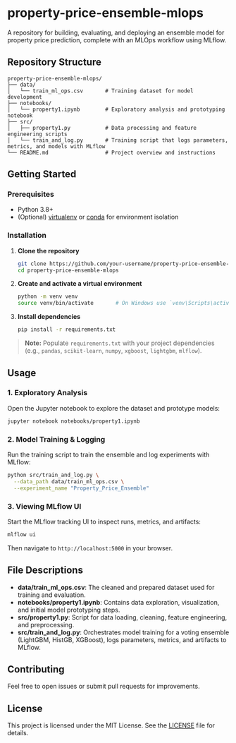 # property-price-ensemble-mlops

A repository for building, evaluating, and deploying an ensemble model for property price prediction, complete with an MLOps workflow using MLflow.

## Repository Structure

```
property-price-ensemble-mlops/
├── data/
│   └── train_ml_ops.csv       # Training dataset for model development
├── notebooks/
│   └── property1.ipynb        # Exploratory analysis and prototyping notebook
├── src/
│   ├── property1.py           # Data processing and feature engineering scripts
│   └── train_and_log.py       # Training script that logs parameters, metrics, and models with MLflow
└── README.md                  # Project overview and instructions
```  

## Getting Started

### Prerequisites

- Python 3.8+  
- (Optional) [virtualenv](https://virtualenv.pypa.io/) or [conda](https://docs.conda.io/) for environment isolation

### Installation

1. **Clone the repository**  
   ```bash
   git clone https://github.com/your-username/property-price-ensemble-mlops.git
   cd property-price-ensemble-mlops
   ```

2. **Create and activate a virtual environment**  
   ```bash
   python -m venv venv
   source venv/bin/activate       # On Windows use `venv\Scripts\activate`
   ```

3. **Install dependencies**  
   ```bash
   pip install -r requirements.txt
   ```

> **Note:** Populate `requirements.txt` with your project dependencies (e.g., `pandas`, `scikit-learn`, `numpy`, `xgboost`, `lightgbm`, `mlflow`).

## Usage

### 1. Exploratory Analysis

Open the Jupyter notebook to explore the dataset and prototype models:  
```bash
jupyter notebook notebooks/property1.ipynb
```

### 2. Model Training & Logging

Run the training script to train the ensemble and log experiments with MLflow:  
```bash
python src/train_and_log.py \
  --data_path data/train_ml_ops.csv \
  --experiment_name "Property_Price_Ensemble"
```

### 3. Viewing MLflow UI

Start the MLflow tracking UI to inspect runs, metrics, and artifacts:  
```bash
mlflow ui
```
Then navigate to `http://localhost:5000` in your browser.

## File Descriptions

- **data/train_ml_ops.csv**: The cleaned and prepared dataset used for training and evaluation.
- **notebooks/property1.ipynb**: Contains data exploration, visualization, and initial model prototyping steps.
- **src/property1.py**: Script for data loading, cleaning, feature engineering, and preprocessing.
- **src/train_and_log.py**: Orchestrates model training for a voting ensemble (LightGBM, HistGB, XGBoost), logs parameters, metrics, and artifacts to MLflow.

## Contributing

Feel free to open issues or submit pull requests for improvements.  

## License

This project is licensed under the MIT License. See the [LICENSE](LICENSE) file for details.

